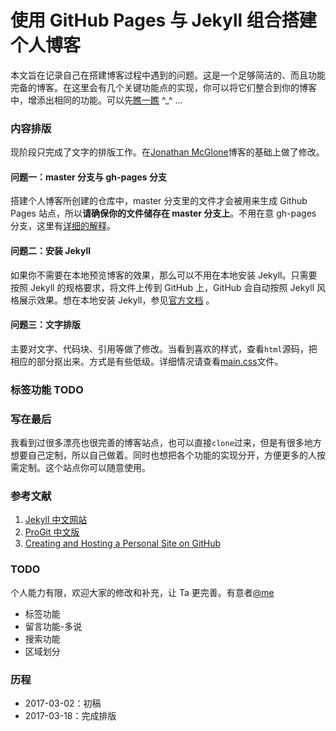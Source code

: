 # 使用 GitHub Pages 与 Jekyll 组合搭建个人博客


本文旨在记录自己在搭建博客过程中遇到的问题。这是一个足够简洁的、而且功能完备的博客。在这里会有几个关键功能点的实现，你可以将它们整合到你的博客中，增添出相同的功能。可以先[瞧一瞧](https://lninl.github.io/) ^_^ ...

### 内容排版

现阶段只完成了文字的排版工作。在[Jonathan McGlone](http://hankquinlan.github.io)博客的基础上做了修改。

#### 问题一：master 分支与 gh-pages 分支

搭建个人博客所创建的仓库中，master 分支里的文件才会被用来生成 Github Pages 站点，所以**请确保你的文件储存在 master 分支上**。不用在意 gh-pages 分支，这里有[详细的解释](http://jekyllcn.com/docs/github-pages/)。

#### 问题二：安装 Jekyll  

如果你不需要在本地预览博客的效果，那么可以不用在本地安装 Jekyll。只需要按照 Jekyll 的规格要求，将文件上传到 GitHub 上，GitHub 会自动按照 Jekyll 风格展示效果。想在本地安装 Jekyll，参见[官方文档](http://jekyllcn.com/docs/installation/) 。

#### 问题三：文字排版

主要对文字、代码块、引用等做了修改。当看到喜欢的样式，查看`html`源码，把相应的部分抠出来。方式是有些低级。详细情况请查看[main.css](https://github.com/lninl/lninl.github.io/blob/master/css/main.css)文件。

### 标签功能 TODO

### 写在最后

我看到过很多漂亮也很完善的博客站点，也可以直接`clone`过来，但是有很多地方想要自己定制，所以自己做着。同时也想把各个功能的实现分开，方便更多的人按需定制。这个站点你可以随意使用。

### 参考文献
1. [Jekyll 中文网站](http://jekyllcn.com)
2. [ProGit 中文版](http://git.oschina.net/progit/)
3. [Creating and Hosting a Personal Site on GitHub](http://jmcglone.com/guides/github-pages/)

### TODO
个人能力有限，欢迎大家的修改和补充，让 Ta 更完善。有意者[@me](jiaxiangluke@163.com)

* 标签功能
* 留言功能-多说
* 搜索功能
* 区域划分

### 历程
* 2017-03-02：初稿
* 2017-03-18：完成排版
